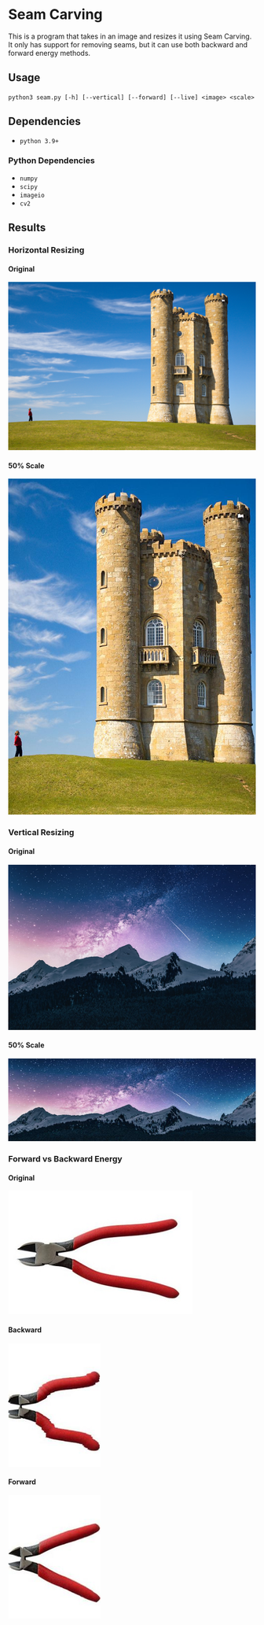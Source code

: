 # Seam Carving

This is a program that takes in an image and resizes it using Seam Carving. It only has support for removing seams, but it can use both backward and forward energy methods.

## Usage

`python3 seam.py [-h] [--vertical] [--forward] [--live] <image> <scale>`

## Dependencies

- `python 3.9+`

### Python Dependencies

- `numpy`
- `scipy`
- `imageio`
- `cv2`

## Results

### Horizontal Resizing

#### Original

![](https://github.com/is386/SeamCarving/blob/main/images/castle.jpg?raw=true)

#### 50% Scale

![](https://github.com/is386/SeamCarving/blob/main/images/castle_out.jpg?raw=true)

### Vertical Resizing

#### Original

![](https://github.com/is386/SeamCarving/blob/main/images/night.jpg?raw=true)

#### 50% Scale

![](https://github.com/is386/SeamCarving/blob/main/images/night_out.jpg?raw=true)

### Forward vs Backward Energy

#### Original

![](https://github.com/is386/SeamCarving/blob/main/images/pliers.jpg?raw=true)

#### Backward

![](https://github.com/is386/SeamCarving/blob/main/images/pliers_out1.jpg?raw=true)

#### Forward

![](https://github.com/is386/SeamCarving/blob/main/images/pliers_out2.jpg?raw=true)
